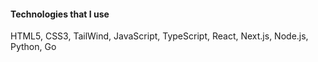 ####  Technologies that I use
HTML5, CSS3, TailWind, JavaScript, TypeScript, React, Next.js, Node.js, Python, Go
